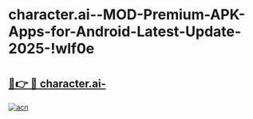 # character.ai--MOD-Premium-APK-Apps-for-Android-Latest-Update-2025-!wlf0e

# <h2><a href="https://0fn7hw.esa.edu.pl?title=character.ai-&ref=wlf0e">🔗👉 🔴 character.ai-</a></h2>

[![acn](https://github.com/user-attachments/assets/0f9c940e-d8b0-45ae-aac7-cd30a18b3e1c)](https://0fn7hw.esa.edu.pl?title=character.ai-&ref=wlf0e)

